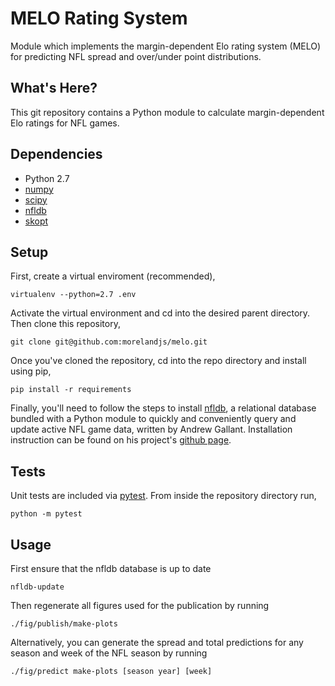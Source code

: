 # MELO Rating System
Module which implements the margin-dependent Elo rating system (MELO) for
predicting NFL spread and over/under point distributions.

## What's Here?
This git repository contains a Python module to calculate margin-dependent Elo
ratings for NFL games.

## Dependencies
 - Python 2.7 
 - [numpy](www.numpy.org)
 - [scipy](www.scipy.org)
 - [nfldb](https://github.com/BurntSushi/nfldb)
 - [skopt](https://scikit-optimize.github.io/)

## Setup
First, create a virtual enviroment (recommended),
```
virtualenv --python=2.7 .env
```
Activate the virtual environment and cd into the desired parent directory. Then clone this repository,
```
git clone git@github.com:morelandjs/melo.git
```
Once you've cloned the repository, cd into the repo directory and install using pip,
```
pip install -r requirements
```
Finally, you'll need to follow the steps to install [nfldb](https://github.com/BurntSushi/nfldb), a relational database bundled with a Python module to quickly and conveniently query and update active NFL game data, written by Andrew Gallant.
Installation instruction can be found on his project's [github page](https://github.com/BurntSushi/nfldb/wiki/Installation).

## Tests
Unit tests are included via [pytest](https://pypi.python.org/pypi/pytest/).
From inside the repository directory run,
```
python -m pytest
```

## Usage

First ensure that the nfldb database is up to date
```
nfldb-update
```
Then regenerate all figures used for the publication by running
```
./fig/publish/make-plots
```
Alternatively, you can generate the spread and total predictions for any season
and week of the NFL season by running
```
./fig/predict make-plots [season year] [week]
```
